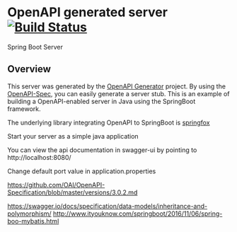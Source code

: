 # OpenAPI generated server [![Build Status](https://travis-ci.com/gorgestar/isn.svg?branch=master)](https://travis-ci.com/gorgestar/isn)

Spring Boot Server 


## Overview  
This server was generated by the [OpenAPI Generator](https://openapi-generator.tech) project.
By using the [OpenAPI-Spec](https://openapis.org), you can easily generate a server stub.
This is an example of building a OpenAPI-enabled server in Java using the SpringBoot framework.

The underlying library integrating OpenAPI to SpringBoot is [springfox](https://github.com/springfox/springfox)

Start your server as a simple java application

You can view the api documentation in swagger-ui by pointing to  
http://localhost:8080/

Change default port value in application.properties

https://github.com/OAI/OpenAPI-Specification/blob/master/versions/3.0.2.md

https://swagger.io/docs/specification/data-models/inheritance-and-polymorphism/
http://www.ityouknow.com/springboot/2016/11/06/spring-boo-mybatis.html
